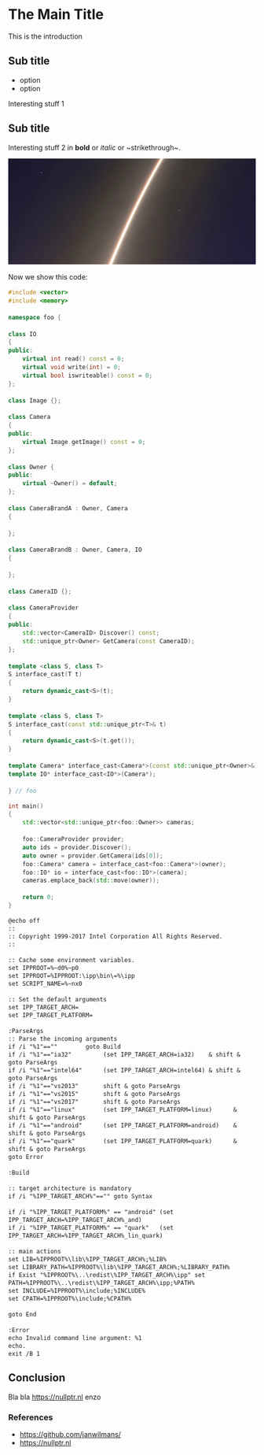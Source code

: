 # The Main Title

This is the introduction

## Sub title

* option
* option

Interesting stuff 1

[comment]: # (naildown@section-start)

## Sub title

Interesting stuff 2 in **bold** or _italic_ or ~strikethrough~.

![Sky Logo](/art/sky.png)

Now we show this code:

```cpp
#include <vector>
#include <memory>

namespace foo {

class IO
{
public:    
    virtual int read() const = 0;
    virtual void write(int) = 0;
    virtual bool iswriteable() const = 0;
};

class Image {};

class Camera
{
public:
    virtual Image getImage() const = 0;
};

class Owner {
public:
    virtual ~Owner() = default;
};

class CameraBrandA : Owner, Camera
{
    
};

class CameraBrandB : Owner, Camera, IO
{
    
};

class CameraID {};

class CameraProvider
{
public:
    std::vector<CameraID> Discover() const;
    std::unique_ptr<Owner> GetCamera(const CameraID);
};

template <class S, class T>
S interface_cast(T t)
{
    return dynamic_cast<S>(t);
}

template <class S, class T>
S interface_cast(const std::unique_ptr<T>& t)
{
    return dynamic_cast<S>(t.get());
}

template Camera* interface_cast<Camera*>(const std::unique_ptr<Owner>&);
template IO* interface_cast<IO*>(Camera*);

} // foo
```
[comment]: # (naildown@section-end)

```cpp
int main()
{
    std::vector<std::unique_ptr<foo::Owner>> cameras;

    foo::CameraProvider provider;
    auto ids = provider.Discover();
    auto owner = provider.GetCamera(ids[0]);
    foo::Camera* camera = interface_cast<foo::Camera*>(owner); 
    foo::IO* io = interface_cast<foo::IO*>(camera); 
    cameras.emplace_back(std::move(owner));

    return 0;
}
```

[comment]: # (naildown@section-start)

```batch
@echo off
::
:: Copyright 1999-2017 Intel Corporation All Rights Reserved.
:: 

:: Cache some environment variables.
set IPPROOT=%~d0%~p0
set IPPROOT=%IPPROOT:\ipp\bin\=%\ipp
set SCRIPT_NAME=%~nx0

:: Set the default arguments
set IPP_TARGET_ARCH=
set IPP_TARGET_PLATFORM=

:ParseArgs
:: Parse the incoming arguments
if /i "%1"==""        goto Build
if /i "%1"=="ia32"         (set IPP_TARGET_ARCH=ia32)    & shift & goto ParseArgs
if /i "%1"=="intel64"      (set IPP_TARGET_ARCH=intel64) & shift & goto ParseArgs
if /i "%1"=="vs2013"       shift & goto ParseArgs
if /i "%1"=="vs2015"       shift & goto ParseArgs
if /i "%1"=="vs2017"       shift & goto ParseArgs
if /i "%1"=="linux"        (set IPP_TARGET_PLATFORM=linux)      & shift & goto ParseArgs
if /i "%1"=="android"      (set IPP_TARGET_PLATFORM=android)    & shift & goto ParseArgs
if /i "%1"=="quark"        (set IPP_TARGET_PLATFORM=quark)      & shift & goto ParseArgs
goto Error

:Build

:: target architecture is mandatory
if /i "%IPP_TARGET_ARCH%"=="" goto Syntax

if /i "%IPP_TARGET_PLATFORM%" == "android" (set IPP_TARGET_ARCH=%IPP_TARGET_ARCH%_and)
if /i "%IPP_TARGET_PLATFORM%" == "quark"   (set IPP_TARGET_ARCH=%IPP_TARGET_ARCH%_lin_quark)

:: main actions
set LIB=%IPPROOT%\lib\%IPP_TARGET_ARCH%;%LIB%
set LIBRARY_PATH=%IPPROOT%\lib\%IPP_TARGET_ARCH%;%LIBRARY_PATH%
if Exist "%IPPROOT%\..\redist\%IPP_TARGET_ARCH%\ipp" set PATH=%IPPROOT%\..\redist\%IPP_TARGET_ARCH%\ipp;%PATH%
set INCLUDE=%IPPROOT%\include;%INCLUDE%
set CPATH=%IPPROOT%\include;%CPATH%

goto End

:Error
echo Invalid command line argument: %1
echo.
exit /B 1

```

## Conclusion

Bla bla <https://nullptr.nl> enzo

[comment]: # (naildown@section-end)

### References

* <https://github.com/janwilmans/>
* <https://nullptr.nl>





